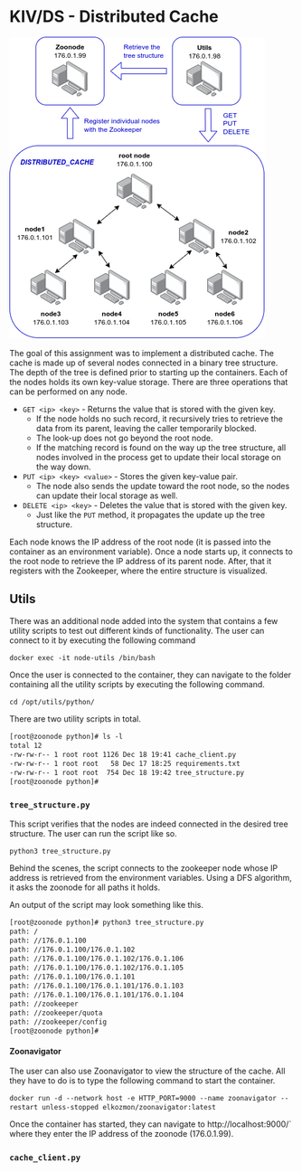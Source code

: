 # KIV/DS - Distributed Cache

<img src="img/01.png">

The goal of this assignment was to implement a distributed cache. The cache is made up of several nodes connected in a binary tree structure. The depth of the tree is defined prior to starting up the containers. Each of the nodes holds its own key-value storage. There are three operations that can be performed on any node.

* `GET <ip> <key>` - Returns the value that is stored with the given key.
    * If the node holds no such record, it recursively tries to retrieve the data from its parent, leaving the caller temporarily blocked.
    * The look-up does not go beyond the root node.
    * If the matching record is found on the way up the tree structure, all nodes involved in the process get to update their local storage on the way down.
* `PUT <ip> <key> <value>` - Stores the given key-value pair.
    * The node also sends the update toward the root node, so the nodes can update their local storage as well.
* `DELETE <ip> <key>` - Deletes the value that is stored with the given key.
    * Just like the `PUT` method, it propagates the update up the tree structure.

Each node knows the IP address of the root node (it is passed into the container as an environment variable). Once a node starts up, it connects to the root node to retrieve the IP address of its parent node. After, that it registers with the Zookeeper, where the entire structure is visualized. 

## Utils

There was an additional node added into the system that contains a few utility scripts to test out different kinds of functionality. The user can connect to it by executing the following command

```
docker exec -it node-utils /bin/bash
```

Once the user is connected to the container, they can navigate to the folder containing all the utility scripts by executing the following command.

```
cd /opt/utils/python/
```

There are two utility scripts in total.
```
[root@zoonode python]# ls -l
total 12
-rw-rw-r-- 1 root root 1126 Dec 18 19:41 cache_client.py
-rw-rw-r-- 1 root root   58 Dec 17 18:25 requirements.txt
-rw-rw-r-- 1 root root  754 Dec 18 19:42 tree_structure.py
[root@zoonode python]#
```

### `tree_structure.py`

This script verifies that the nodes are indeed connected in the desired tree structure. The user can run the script like so.

```
python3 tree_structure.py
```

Behind the scenes, the script connects to the zookeeper node whose IP address is retrieved from the environment variables. Using a DFS algorithm, it asks the zoonode for all paths it holds.

An output of the script may look something like this.

```
[root@zoonode python]# python3 tree_structure.py
path: /
path: //176.0.1.100
path: //176.0.1.100/176.0.1.102
path: //176.0.1.100/176.0.1.102/176.0.1.106
path: //176.0.1.100/176.0.1.102/176.0.1.105
path: //176.0.1.100/176.0.1.101
path: //176.0.1.100/176.0.1.101/176.0.1.103
path: //176.0.1.100/176.0.1.101/176.0.1.104
path: //zookeeper
path: //zookeeper/quota
path: //zookeeper/config
[root@zoonode python]# 
```

#### Zoonavigator

The user can also use Zoonavigator to view the structure of the cache. All they have to do is to type the following command to start the container.

```
docker run -d --network host -e HTTP_PORT=9000 --name zoonavigator --restart unless-stopped elkozmon/zoonavigator:latest
```
Once the container has started, they can navigate to http://localhost:9000/` where they enter the IP address of the zoonode (176.0.1.99).

### `cache_client.py`